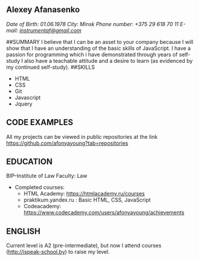 ## Alexey Afanasenko
*Date of Birth: 01.06.1978*
*City: Minsk*
*Phone number: +375 29 618 70 11*
*E-mail: instrumentaf@gmail.com*

##SUMMARY
I believe that I can be an asset to your company because I will show that I have an understanding of the basic skills of JavaScript. I have a passion for programming which i have demonstrated through years of self-study I also have a teachable attitude and a desire to learn (as evidenced by my continued self-study).
##SKILLS
* HTML
* CSS
* Git
* Javascript
* Jquery
## CODE EXAMPLES
All my projects can be viewed in public repositories at the link https://github.com/afonyayoung?tab=repositories

## EDUCATION
BIP–Institute of Law 
Faculty: Law
* Completed courses:
    * HTML Academy: https://htmlacademy.ru/courses
    * praktikum.yandex.ru : Basic HTML, CSS, JavaScript
    * Codeacademy: https://www.codecademy.com/users/afonyayoung/achievements
## ENGLISH
Current level is A2 (pre-intermediate), but now I attend courses (http://ispeak-school.by) to raise my level.

